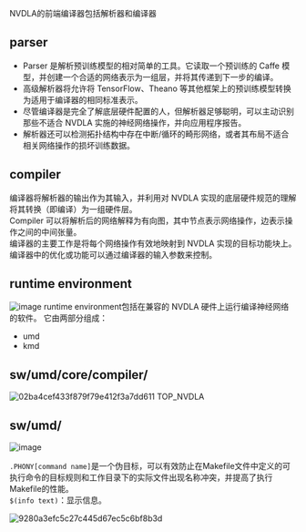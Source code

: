 NVDLA的前端编译器包括解析器和编译器
## parser
+ Parser 是解析预训练模型的相对简单的工具。它读取一个预训练的 Caffe 模型，并创建一个合适的网络表示为一组层，并将其传递到下一步的编译。  
+ 高级解析器将允许将 TensorFlow、Theano 等其他框架上的预训练模型转换为适用于编译器的相同标准表示。  
+ 尽管编译器是完全了解底层硬件配置的人，但解析器足够聪明，可以主动识别那些不适合 NVDLA 实施的神经网络操作，并向应用程序报告。  
+ 解析器还可以检测拓扑结构中存在中断/循环的畸形网络，或者其布局不适合相关网络操作的损坏训练数据。

## compiler
编译器将解析器的输出作为其输入，并利用对 NVDLA 实现的底层硬件规范的理解将其转换（即编译）为一组硬件层。   
Compiler 可以将解析后的网络解释为有向图，其中节点表示网络操作，边表示操作之间的中间张量。  
编译器的主要工作是将每个网络操作有效地映射到 NVDLA 实现的目标功能块上。  
编译器中的优化或功能可以通过编译器的输入参数来控制。

## runtime environment
![image](https://user-images.githubusercontent.com/63440757/178635138-24877595-86f2-4fc5-a580-33bd26853e6a.png)
runtime environment包括在兼容的 NVDLA 硬件上运行编译神经网络的软件。 它由两部分组成：  
+ umd
+ kmd

## sw/umd/core/compiler/
![02ba4cef433f879f79e412f3a7dd611](https://user-images.githubusercontent.com/63440757/178683841-2fadc87e-30bb-4c96-a628-b03c64d75ddb.jpg)
TOP_NVDLA

## sw/umd/
![image](https://user-images.githubusercontent.com/63440757/178692922-dc152ffa-9a85-4437-9638-27ce366d971e.png)

`.PHONY[command name]`是一个伪目标，可以有效防止在Makefile文件中定义的可执行命令的目标规则和工作目录下的实际文件出现名称冲突，并提高了执行Makefile的性能。  
`$(info text)`：显示信息。

![9280a3efc5c27c445d67ec5c6bf8b3d](https://user-images.githubusercontent.com/63440757/178691658-b9341f46-41fb-4aeb-b30b-8e5d231bbbc2.jpg)
